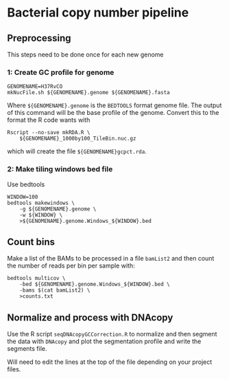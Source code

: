 # Bacterial copy number pipeline

## Preprocessing

This steps need to be done once for each new genome

### 1: Create GC profile for genome

```{sh}
GENOMENAME=H37RvCO
mkNucFile.sh ${GENOMENAME}.genome ${GENOMENAME}.fasta
```

Where `${GENOMENAME}.genome` is the `BEDTOOLS` format genome file. The output of this command will be the base profile of the genome. Convert this to the format the R code wants with

```{sh}
Rscript --no-save mkRDA.R \
	${GENOMENAME}_1000by100_TileBin.nuc.gz
```

which will create the file `${GENOMENAME}gcpct.rda`. 

### 2: Make tiling windows bed file

Use bedtools

```{sh}
WINDOW=100
bedtools makewindows \
	-g ${GENOMENAME}.genome \
	-w ${WINDOW} \
	>${GENOMENAME}.genome.Windows_${WINDOW}.bed
```

## Count bins

Make a list of the BAMs to be processed in a file `bamList2` and then count the number of reads per bin per sample with:

```{sh}
bedtools multicov \
	-bed ${GENOMENAME}.genome.Windows_${WINDOW}.bed \
	-bams $(cat bamList2) \
	>counts.txt
```

## Normalize and process with DNAcopy

Use the R script `seqDNAcopyGCCorrection.R` to normalize and then segment the data with `DNAcopy` and plot the segmentation profile and write the segments file. 

Will need to edit the lines at the top of the file depending on your project files. 




